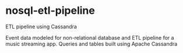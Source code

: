 # nosql-etl-pipeline
ETL pipeline using Cassandra

Event data modeled for non-relational database and ETL pipeline for a music streaming app. Queries and tables built using Apache Cassandra

